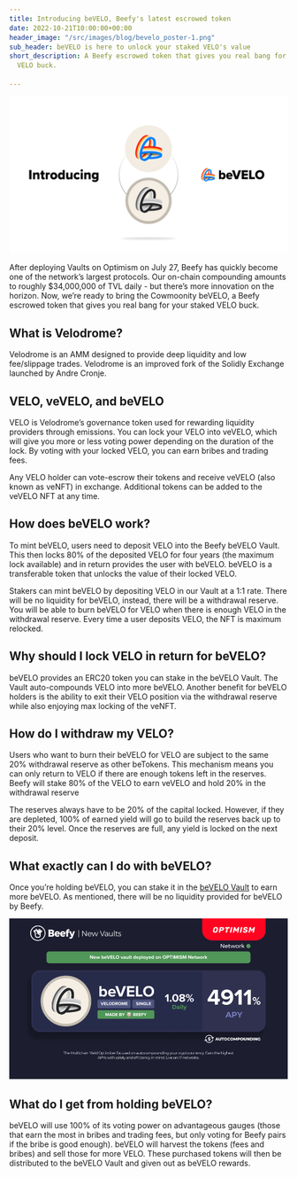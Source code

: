```yaml
---
title: Introducing beVELO, Beefy's latest escrowed token
date: 2022-10-21T10:00:00+00:00
header_image: "/src/images/blog/bevelo_poster-1.png"
sub_header: beVELO is here to unlock your staked VELO's value
short_description: A Beefy escrowed token that gives you real bang for your staked
  VELO buck.

---
```

![](/src/images/blog/bevelo_poster-1.png)

After deploying Vaults on Optimism on July 27, Beefy has quickly become one of the network’s largest protocols. Our on-chain compounding amounts to roughly $34,000,000 of TVL daily - but there’s more innovation on the horizon. Now, we’re ready to bring the Cowmoonity beVELO, a Beefy escrowed token that gives you real bang for your staked VELO buck.

## What is Velodrome?

Velodrome is an AMM designed to provide deep liquidity and low fee/slippage trades. Velodrome is an improved fork of the Solidly Exchange launched by Andre Cronje.

## VELO, veVELO, and beVELO

VELO is Velodrome’s governance token used for rewarding liquidity providers through emissions. You can lock your VELO into veVELO, which will give you more or less voting power depending on the duration of the lock. By voting with your locked VELO, you can earn bribes and trading fees.

Any VELO holder can vote-escrow their tokens and receive veVELO (also known as veNFT) in exchange. Additional tokens can be added to the veVELO NFT at any time.

## How does beVELO work?

To mint beVELO, users need to deposit VELO into the Beefy beVELO Vault. This then locks 80% of the deposited VELO for four years (the maximum lock available) and in return provides the user with beVELO. beVELO is a transferable token that unlocks the value of their locked VELO.

Stakers can mint beVELO by depositing VELO in our Vault at a 1:1 rate. There will be no liquidity for beVELO, instead, there will be a withdrawal reserve. You will be able to burn beVELO for VELO when there is enough VELO in the withdrawal reserve. Every time a user deposits VELO, the NFT is maximum relocked.

## Why should I lock VELO in return for beVELO?

beVELO provides an ERC20 token you can stake in the beVELO Vault. The Vault auto-compounds VELO into more beVELO. Another benefit for beVELO holders is the ability to exit their VELO position via the withdrawal reserve while also enjoying max locking of the veNFT.

## How do I withdraw my VELO?

Users who want to burn their beVELO for VELO are subject to the same 20% withdrawal reserve as other beTokens. This mechanism means you can only return to VELO if there are enough tokens left in the reserves. Beefy will stake 80% of the VELO to earn veVELO and hold 20% in the withdrawal reserve

The reserves always have to be 20% of the capital locked. However, if they are depleted, 100% of earned yield will go to build the reserves back up to their 20% level. Once the reserves are full, any yield is locked on the next deposit.

## What exactly can I do with beVELO?

Once you’re holding beVELO, you can stake it in the [beVELO Vault](https://app.beefy.com/vault/beefy-bevelo) to earn more beVELO. As mentioned, there will be no liquidity provided for beVELO by Beefy.

![](/src/images/blog/bevelo_vault-1.png)

## What do I get from holding beVELO?

beVELO will use 100% of its voting power on advantageous gauges (those that earn the most in bribes and trading fees, but only voting for Beefy pairs if the bribe is good enough). beVELO will harvest the tokens (fees and bribes) and sell those for more VELO. These purchased tokens will then be distributed to the beVELO Vault and given out as beVELO rewards.